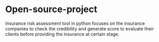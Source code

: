 # Open-source-project
Insurance risk assessment tool in python focuses on the insurance companies to check the credibility and generate score to evaluate their clients before providing the insurance at certain stage.
